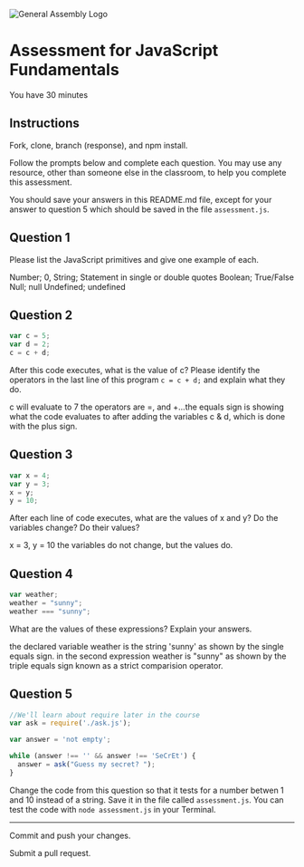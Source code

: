 ![General Assembly Logo](http://i.imgur.com/ke8USTq.png)

# Assessment for JavaScript Fundamentals

You have 30 minutes

## Instructions

Fork, clone, branch (response), and npm install.

Follow the prompts below and complete each question.  You may use any resource, other than someone else in the classroom, to help you complete this assessment.

You should save your answers in this README.md file, except for your answer to question 5 which should be saved in the file `assessment.js`.

## Question 1

Please list the JavaScript primitives and give one example of each.

Number; 0,
String; Statement in single or double quotes
Boolean; True/False
Null; null
Undefined; undefined

## Question 2

```js
var c = 5;
var d = 2;
c = c + d;
```

After this code executes, what is the value of c?  Please identify the operators in the last line of this program `c = c + d;` and explain what they do.

c will evaluate to 7
the operators are =, and +...the equals sign is showing what the code evaluates to after adding the variables c & d, which is done with the plus sign.

## Question 3

```js
var x = 4;
var y = 3;
x = y;
y = 10;
```

After each line of code executes, what are the values of x and y?  Do the variables change?  Do their values?

x = 3, y = 10
the variables do not change, but the values do.

## Question 4

```js
var weather;
weather = "sunny";
weather === "sunny";
```

What are the values of these expressions?  Explain your answers.

the declared variable weather is the string 'sunny' as shown by the single equals sign.
in the second expression weather is "sunny" as shown by the triple equals sign known as a strict comparision operator.

## Question 5

```js
//We'll learn about require later in the course
var ask = require('./ask.js');

var answer = 'not empty';

while (answer !== '' && answer !== 'SeCrEt') {
  answer = ask("Guess my secret? ");
}
```

Change the code from this question so that it tests for a number betwen 1 and 10 instead of a string.  Save it in the file called `assessment.js`.  You can test the code with `node assessment.js` in your Terminal.

---

Commit and push your changes.

Submit a pull request.

